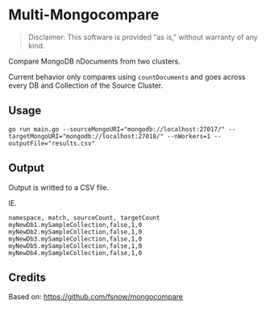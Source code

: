 # Multi-Mongocompare

> Disclaimer: This software is provided "as is," without warranty of any kind.

Compare MongoDB nDocuments from two clusters.

Current behavior only compares using `countDocuments` and goes across every DB and Collection of the Source Cluster.

## Usage

```
go run main.go --sourceMongoURI="mongodb://localhost:27017/" --targetMongoURI="mongodb://localhost:27018/" --nWorkers=1 --outputFile="results.csv"
```

## Output 

Output is writted to a CSV file.

IE.

```csv
namespace, match, sourceCount, targetCount
myNewDb1.mySampleCollection,false,1,0
myNewDb2.mySampleCollection,false,1,0
myNewDb3.mySampleCollection,false,1,0
myNewDb5.mySampleCollection,false,1,0
myNewDb4.mySampleCollection,false,1,0
```

## Credits

Based on: https://github.com/fsnow/mongocompare
